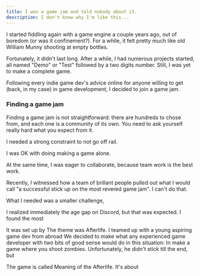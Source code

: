 ```yaml
---
title: I won a game jam and told nobody about it.
description: I don't know why I'm like this...
---
```


I started fiddling again with a game engine a couple years ago, out of boredom (or was it confinement?). For a while, it felt pretty much like old William Munny shooting at empty bottles.

Fortunately, it didn't last long. After a while, I had numerous projects started, all named "Demo" or "Test" followed by a two digits number. Still, I was yet to make a complete game.

Following every indie game dev's advice online for anyone willing to get (back, in my case) in game development, I decided to join a game jam.

### Finding a game jam
Finding a game jam is not straightforward: there are hundreds to chose from, and each one is a community of its own. You need to ask yourself really hard what you expect from it.

I needed a strong constraint to not go off rail.

I was OK with doing making a game alone.

At the same time, I was eager to collaborate, because team work is the best work.

Recently, I witnessed how a team of brillant people pulled out what I would call "a successful stick up on the most revered game jam". I can't do that.


What I needed was a smaller challenge,

I realized immediately the age gap on Discord, but that was expected. I found the most

It was set up by 
The theme was Afterlife.
I teamed up with a young aspiring game dev from abroad
We decided to make what any experienced game developer with two bits of good sense would do in this situation:
In  make a game where you shoot zombies.
Unfortunately, he didn't stick till the end, but 

The game is called Meaning of the Afterlife.
It's about 
